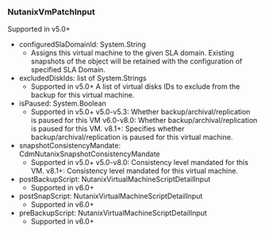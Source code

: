 ### NutanixVmPatchInput
Supported in v5.0+

- configuredSlaDomainId: System.String
  - Assigns this virtual machine to the given SLA domain. Existing snapshots of the object will be retained with the configuration of specified SLA Domain.
- excludedDiskIds: list of System.Strings
  - Supported in v5.0+
      A list of virtual disks IDs to exclude from the backup for this virtual machine.
- isPaused: System.Boolean
  - Supported in v5.0+
      v5.0-v5.3: Whether backup/archival/replication is paused for this VM
      v6.0-v8.0: Whether backup/archival/replication is paused for this VM.
      v8.1+: Specifies whether backup/archival/replication is paused for this virtual machine.
- snapshotConsistencyMandate: CdmNutanixSnapshotConsistencyMandate
  - Supported in v5.0+
      v5.0-v8.0: Consistency level mandated for this VM.
      v8.1+: Consistency level mandated for this virtual machine.
- postBackupScript: NutanixVirtualMachineScriptDetailInput
  - Supported in v6.0+
- postSnapScript: NutanixVirtualMachineScriptDetailInput
  - Supported in v6.0+
- preBackupScript: NutanixVirtualMachineScriptDetailInput
  - Supported in v6.0+
